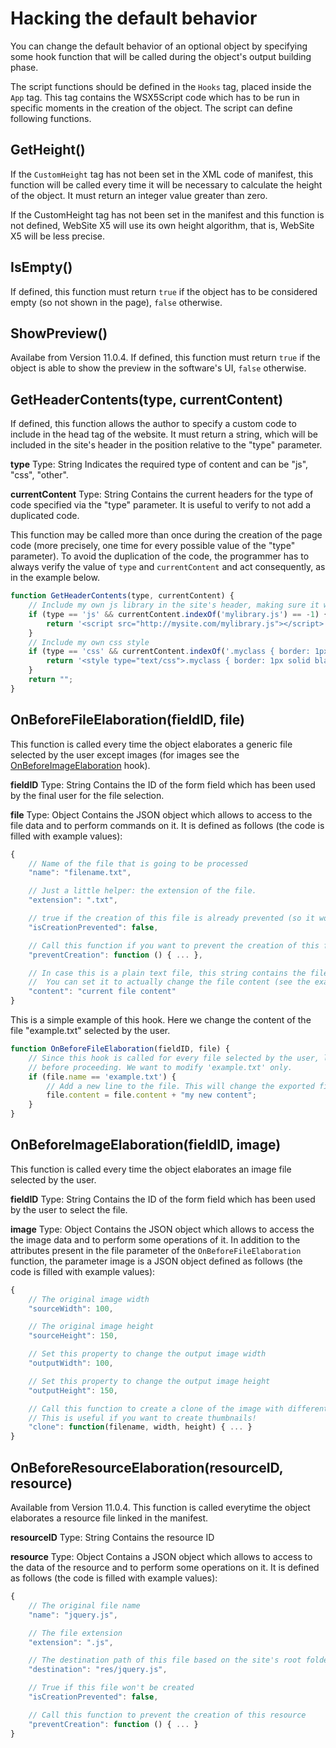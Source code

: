 # Hacking the default behavior
You can change the default behavior of an optional object by specifying some hook function that will be called during the object's output building phase.

The script functions should be defined in the `Hooks` tag, placed inside the `App` tag.
This tag contains the WSX5Script code which has to be run in specific moments in the creation of the object. The script can define following functions. 

## GetHeight()
If the `CustomHeight` tag has not been set in the XML code of manifest, this function will be called every time it will be necessary to calculate the height of the object.
It must return an integer value greater than zero. 

If the CustomHeight tag has not been set in the manifest and this function is not defined, WebSite X5 will use its own height algorithm, that is, WebSite X5 will be less precise.

## IsEmpty()
If defined, this function must return `true` if the object has to be considered empty (so not shown in the page), `false` otherwise.

## ShowPreview()
Availabe from Version 11.0.4.
If defined, this function must return `true` if the object is able to show the preview in the software's UI, `false` otherwise.

## GetHeaderContents(type, currentContent)
If defined, this function allows the author to specify a custom code to include in the head tag of the website.
It must return a string, which will be included in the site's header in the position relative to the "type" parameter.

**type**
Type: String
Indicates the required type of content and can be "js", "css", "other".

**currentContent**
Type: String
Contains the current headers for the type of code specified via the "type" parameter. It is useful to verify to not add a duplicated code.

This function may be called more than once during the creation of the page code (more precisely, one time for every possible value of the "type" parameter).
To avoid the duplication of the code, the programmer has to always verify the value of `type` and `currentContent` and act consequently, as in the example below.

```javascript
function GetHeaderContents(type, currentContent) {
	// Include my own js library in the site's header, making sure it was not yet included
	if (type == 'js' && currentContent.indexOf('mylibrary.js') == -1) {
		return '<script src="http://mysite.com/mylibrary.js"></script>';
	}
	// Include my own css style
	if (type == 'css' && currentContent.indexOf('.myclass { border: 1px solid black; }')) {
		return '<style type="text/css">.myclass { border: 1px solid black; }</style>';
	}
	return "";
}
```

## OnBeforeFileElaboration(fieldID, file)
This function is called every time the object elaborates a generic file selected by the user except images (for images see the [OnBeforeImageElaboration](#onbeforeimageelaborationfieldid-image) hook).

**fieldID**
Type: String
Contains the ID of the form field which has been used by the final user for the file selection.

**file**
Type: Object
Contains the JSON object which allows to access to the file data and to perform commands on it. It is defined as follows (the code is filled with example values):
```javascript
{
	// Name of the file that is going to be processed
	"name": "filename.txt",

	// Just a little helper: the extension of the file.
	"extension": ".txt",

	// true if the creation of this file is already prevented (so it won't be created)
	"isCreationPrevented": false,

	// Call this function if you want to prevent the creation of this file
	"preventCreation": function () { ... },

	// In case this is a plain text file, this string contains the file content.
	//  You can set it to actually change the file content (see the example below).
	"content": "current file content"       
}
```

This is a simple example of this hook. Here we change the content of the file "example.txt" selected by the user.

```javascript
function OnBeforeFileElaboration(fieldID, file) {
	// Since this hook is called for every file selected by the user, let's check the file name 
	// before proceeding. We want to modify 'example.txt' only.
	if (file.name == 'example.txt') {
	 	// Add a new line to the file. This will change the exported file content.
		file.content = file.content + "my new content";
	}
}
```

## OnBeforeImageElaboration(fieldID, image)
This function is called every time the object elaborates an image file selected by the user.

**fieldID**
Type: String
Contains the ID of the form field which has been used by the user to select the file.

**image**
Type: Object
Contains the JSON object which allows to access the the image data and to perform some operations of it.
In addition to the attributes present in the file parameter of the `OnBeforeFileElaboration` function, the parameter image is a JSON object defined as follows (the code is filled with example values):

```javascript
{
	// The original image width
	"sourceWidth": 100,

	// The original image height
	"sourceHeight": 150,

	// Set this property to change the output image width
	"outputWidth": 100,

	// Set this property to change the output image height
	"outputHeight": 150,

	// Call this function to create a clone of the image with different dimensions.
	// This is useful if you want to create thumbnails!
	"clone": function(filename, width, height) { ... } 
}
```

## OnBeforeResourceElaboration(resourceID, resource)
Available from Version 11.0.4.
This function is called everytime the object elaborates a resource file linked in the manifest.

**resourceID**
Type: String
Contains the resource ID

**resource**
Type: Object
Contains a JSON object which allows to access to the data of the resource and to perform some operations on it.
It is defined as follows (the code is filled with example values):
```javascript
{
	// The original file name
	"name": "jquery.js",

	// The file extension
	"extension": ".js",

	// The destination path of this file based on the site's root folder
	"destination": "res/jquery.js",

	// True if this file won't be created
	"isCreationPrevented": false,

	// Call this function to prevent the creation of this resource
	"preventCreation": function () { ... }
}
```